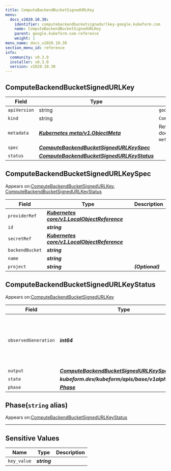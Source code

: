 ```yaml
---
title: ComputeBackendBucketSignedURLKey
menu:
  docs_v2020.10.30:
    identifier: computebackendbucketsignedurlkey-google.kubeform.com
    name: ComputeBackendBucketSignedURLKey
    parent: google.kubeform.com-reference
    weight: 1
menu_name: docs_v2020.10.30
section_menu_id: reference
info:
  community: v0.3.0
  installer: v0.3.0
  version: v2020.10.30
---
```


## ComputeBackendBucketSignedURLKey
| Field | Type | Description |
| ------ | ----- | ----------- |
| `apiVersion` | string | `google.kubeform.com/v1alpha1` |
|    `kind` | string | `ComputeBackendBucketSignedURLKey` |
| `metadata` | ***[Kubernetes meta/v1.ObjectMeta](https://v1-18.docs.kubernetes.io/docs/reference/generated/kubernetes-api/v1.18/#objectmeta-v1-meta)***|Refer to the Kubernetes API documentation for the fields of the `metadata` field.|
| `spec` | ***[ComputeBackendBucketSignedURLKeySpec](#computebackendbucketsignedurlkeyspec)***||
| `status` | ***[ComputeBackendBucketSignedURLKeyStatus](#computebackendbucketsignedurlkeystatus)***||
## ComputeBackendBucketSignedURLKeySpec

Appears on:[ComputeBackendBucketSignedURLKey](#computebackendbucketsignedurlkey), [ComputeBackendBucketSignedURLKeyStatus](#computebackendbucketsignedurlkeystatus)

| Field | Type | Description |
| ------ | ----- | ----------- |
| `providerRef` | ***[Kubernetes core/v1.LocalObjectReference](https://v1-18.docs.kubernetes.io/docs/reference/generated/kubernetes-api/v1.18/#localobjectreference-v1-core)***||
| `id` | ***string***||
| `secretRef` | ***[Kubernetes core/v1.LocalObjectReference](https://v1-18.docs.kubernetes.io/docs/reference/generated/kubernetes-api/v1.18/#localobjectreference-v1-core)***||
| `backendBucket` | ***string***||
| `name` | ***string***||
| `project` | ***string***| ***(Optional)*** |
## ComputeBackendBucketSignedURLKeyStatus

Appears on:[ComputeBackendBucketSignedURLKey](#computebackendbucketsignedurlkey)

| Field | Type | Description |
| ------ | ----- | ----------- |
| `observedGeneration` | ***int64***| ***(Optional)*** Resource generation, which is updated on mutation by the API Server.|
| `output` | ***[ComputeBackendBucketSignedURLKeySpec](#computebackendbucketsignedurlkeyspec)***| ***(Optional)*** |
| `state` | ***kubeform.dev/kubeform/apis/base/v1alpha1.State***| ***(Optional)*** |
| `phase` | ***[Phase](#phase)***| ***(Optional)*** |
## Phase(`string` alias)

Appears on:[ComputeBackendBucketSignedURLKeyStatus](#computebackendbucketsignedurlkeystatus)

---
## Sensitive Values
| Name | Type | Description |
|------|------|-------------|
| `key_value` | ***string*** ||
